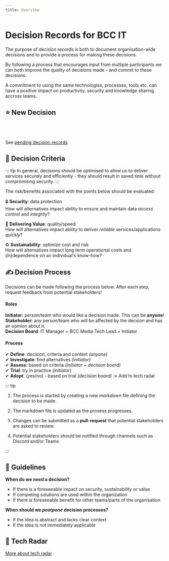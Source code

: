 ```yaml
---
title: Overview
---
```


# Decision Records for BCC IT

The purpose of *decision records* is both to document organisation-wide decisions and to provide a process for making these decisions.

By following a process that encourages input from multiple participants we can both improve the quality of decisions made - and commit to these decisions.

A commitment to using the same technologies, processes, tools etc. can have a positive impact on productivity, security and knowledge sharing accross teams.

## ⭐ New Decision

<br />
<AddADR />
<br />

See [pending decision records](https://github.com/bcc-code/bcc-decision-records/pulls)

## 🎯 Decision Criteria

::: tip
In general, decisions should be optimised to allow us to deliver services securely and efficiently - they should result in saved time without compromising security.
:::

The risk/benefits associated with the points below should be evaluated:

🔒 **Security**: data protection  
How will alternatives impact ability to ensure and maintain data *access control* and *integrity*?

🚀 **Delivering Value**: quality/speed  
How will alternatives impact ability to deliver *reliable* services/applications *quickly*?

♻ **Sustainability**: optimize cost and risk  
How will alternatives impact long term operational costs and (in)dependence on an individual's know-how?

## ✍ Decision Process

Decisions can be made following the process below. After each step, request feedback from potential stakeholders!

#### Roles

**Initiator**: person/team who would like a decision made. This can be __anyone__!  
**Stakeholder**: any person/team who will be affected by the decsion and has an opinion about it.  
**Decision Board**: IT Manager + BCC Media Tech Lead + Initiator

#### Process

✔ **Define**: decision, criteria and context *(anyone)*  
✔ **Investigate**: find alternatives *(initiator)*  
✔ **Assess**: based on criteria *(initiator + decision board)*  
✔ **Trial**: try in practice *(initiator)*  
✔ **Adopt**: (yes/no) - based on trial *(decision board)*  -> Add to tech radar

::: tip

1. The process is started by creating a new *markdown* file defining the decision to be made.

2. The markdown file is updated as the prosess progresses.  

3. Changes can be submitted as a **pull-request** that potential stakeholders are asked to review.

4. Potential stakeholders should be notified through channels such as Discord and/or Teams

:::

## 🤔 Guidelines

**When do we *need* a decision?**  

* If there is a foreseeable impact on security, sustainability or value
* If competing solutions are used within the organization
* If there is foreseeable benefit for other teams/parts of the organisation

**When should we *postpone* decision processes?**  

* If the idea is abstract and lacks clear context
* If the idea is not immediately applicable

## 📡 Tech Radar

[More about tech radar](Tech-Radar/index.md)

<div style="center">
    <TechRadar />
</div>
